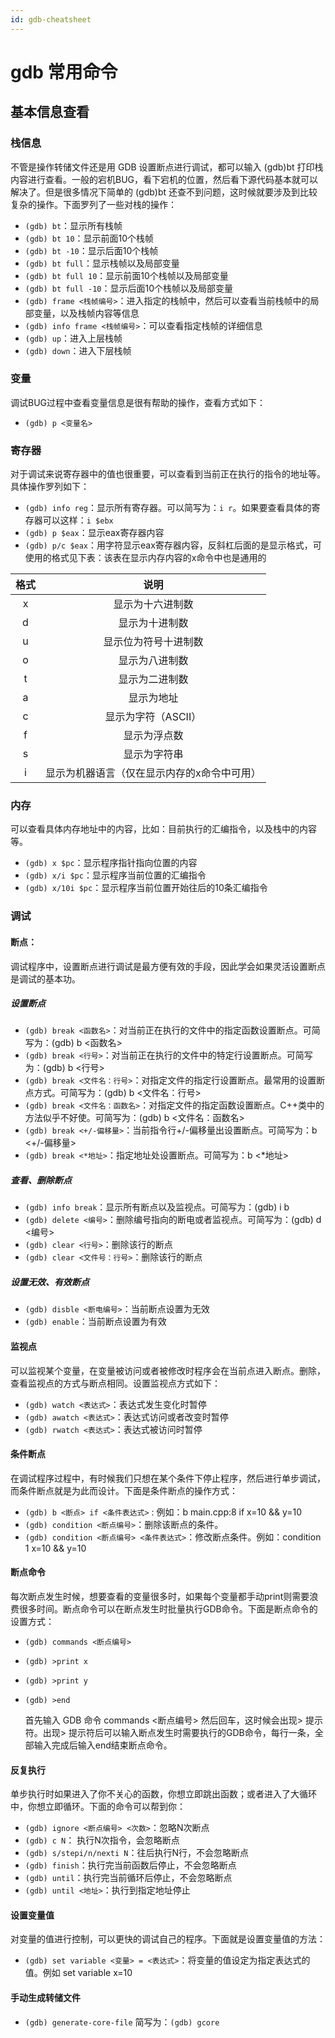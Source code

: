 ```yaml
---
id: gdb-cheatsheet
---
```




# gdb 常用命令

## 基本信息查看

### 栈信息

不管是操作转储文件还是用 GDB 设置断点进行调试，都可以输入 (gdb)bt 打印栈内容进行查看。一般的宕机BUG，看下宕机的位置，然后看下源代码基本就可以解决了。但是很多情况下简单的 (gdb)bt 还查不到问题，这时候就要涉及到比较复杂的操作。下面罗列了一些对栈的操作：

- `(gdb) bt`：显示所有栈帧
- `(gdb) bt 10`：显示前面10个栈帧
- `(gdb) bt -10`：显示后面10个栈帧
- `(gdb) bt full`：显示栈帧以及局部变量
- `(gdb) bt full 10`：显示前面10个栈帧以及局部变量<!--more-->
- `(gdb) bt full -10`：显示后面10个栈帧以及局部变量
- `(gdb) frame <栈帧编号>`：进入指定的栈帧中，然后可以查看当前栈帧中的局部变量，以及栈帧内容等信息
- `(gdb) info frame <栈帧编号>`：可以查看指定栈帧的详细信息
- `(gdb) up`：进入上层栈帧
- `(gdb) down`：进入下层栈帧

### 变量

调试BUG过程中查看变量信息是很有帮助的操作，查看方式如下：

- `(gdb) p <变量名>`

### 寄存器

对于调试来说寄存器中的值也很重要，可以查看到当前正在执行的指令的地址等。具体操作罗列如下：

- `(gdb) info reg`：显示所有寄存器。可以简写为：`i r`。如果要查看具体的寄存器可以这样：`i $ebx`
- `(gdb) p $eax`：显示eax寄存器内容
- `(gdb) p/c $eax`：用字符显示eax寄存器内容，反斜杠后面的是显示格式，可使用的格式见下表：该表在显示内存内容的x命令中也是通用的

| 格式 |                    说明                     |
| :--: | :-----------------------------------------: |
|  x   |              显示为十六进制数               |
|  d   |               显示为十进制数                |
|  u   |            显示位为符号十进制数             |
|  o   |               显示为八进制数                |
|  t   |               显示为二进制数                |
|  a   |                 显示为地址                  |
|  c   |             显示为字符（ASCII）             |
|  f   |                显示为浮点数                 |
|  s   |                显示为字符串                 |
|  i   | 显示为机器语言（仅在显示内存的x命令中可用） |

### 内存

可以查看具体内存地址中的内容，比如：目前执行的汇编指令，以及栈中的内容等。

- `(gdb) x $pc`：显示程序指针指向位置的内容
- `(gdb) x/i $pc`：显示程序当前位置的汇编指令
- `(gdb) x/10i $pc`：显示程序当前位置开始往后的10条汇编指令

### 调试

#### 断点：

调试程序中，设置断点进行调试是最方便有效的手段，因此学会如果灵活设置断点是调试的基本功。

##### 设置断点

- `(gdb) break <函数名>`：对当前正在执行的文件中的指定函数设置断点。可简写为：(gdb) b <函数名>
- `(gdb) break <行号>`：对当前正在执行的文件中的特定行设置断点。可简写为：(gdb) b <行号>
- `(gdb) break <文件名：行号>`：对指定文件的指定行设置断点。最常用的设置断点方式。可简写为：(gdb) b <文件名：行号>
- `(gdb) break <文件名：函数名>`：对指定文件的指定函数设置断点。C++类中的方法似乎不好使。可简写为：(gdb) b <文件名：函数名>
- `(gdb) break <+/-偏移量>`：当前指令行+/-偏移量出设置断点。可简写为：b <+/-偏移量>
- `(gdb) break <*地址>`：指定地址处设置断点。可简写为：b <*地址>

##### 查看、删除断点

- `(gdb) info break`：显示所有断点以及监视点。可简写为：(gdb) i b
- `(gdb) delete <编号>`：删除编号指向的断电或者监视点。可简写为：(gdb) d <编号>
- `(gdb) clear <行号>`：删除该行的断点
- `(gdb) clear <文件号：行号>`：删除该行的断点

##### 设置无效、有效断点

- `(gdb) disble <断电编号>`：当前断点设置为无效
- `(gdb) enable`：当前断点设置为有效

#### 监视点

可以监视某个变量，在变量被访问或者被修改时程序会在当前点进入断点。删除，查看监视点的方式与断点相同。设置监视点方式如下：

- `(gdb) watch <表达式>`：表达式发生变化时暂停
- `(gdb) awatch <表达式>`：表达式访问或者改变时暂停
- `(gdb) rwatch <表达式>`：表达式被访问时暂停

#### 条件断点

在调试程序过程中，有时候我们只想在某个条件下停止程序，然后进行单步调试，而条件断点就是为此而设计。下面是条件断点的操作方式：

- `(gdb) b <断点> if <条件表达式>` : 例如：b main.cpp:8 if x=10 && y=10
- `(gdb) condition <断点编号>`：删除该断点的条件。
- `(gdb) condition <断点编号> <条件表达式>`：修改断点条件。例如：condition 1 x=10 && y=10

#### 断点命令

每次断点发生时候，想要查看的变量很多时，如果每个变量都手动print则需要浪费很多时间。断点命令可以在断点发生时批量执行GDB命令。下面是断点命令的设置方式：

- `(gdb) commands <断点编号>`
- `(gdb) >print x`
- `(gdb) >print y`
- `(gdb) >end`

    首先输入 GDB 命令 commands <断点编号> 然后回车，这时候会出现> 提示符。出现> 提示符后可以输入断点发生时需要执行的GDB命令，每行一条，全部输入完成后输入end结束断点命令。

#### 反复执行

单步执行时如果进入了你不关心的函数，你想立即跳出函数；或者进入了大循环中，你想立即循环。下面的命令可以帮到你：  

- `(gdb) ignore <断点编号> <次数>`：忽略N次断点
- `(gdb) c N`： 执行N次指令，会忽略断点
- `(gdb) s/stepi/n/nexti N`：往后执行N行，不会忽略断点
- `(gdb) finish`：执行完当前函数后停止，不会忽略断点
- `(gdb) until`：执行完当前循环后停止，不会忽略断点
- `(gdb) until <地址>`：执行到指定地址停止

#### 设置变量值

对变量的值进行控制，可以更快的调试自己的程序。下面就是设置变量值的方法：

- `(gdb) set variable <变量> = <表达式>`：将变量的值设定为指定表达式的值。例如 set variable x=10

#### 手动生成转储文件

- `(gdb) generate-core-file` 简写为：`(gdb) gcore`
